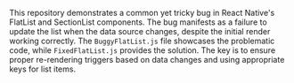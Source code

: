 This repository demonstrates a common yet tricky bug in React Native's FlatList and SectionList components. The bug manifests as a failure to update the list when the data source changes, despite the initial render working correctly.  The `BuggyFlatList.js` file showcases the problematic code, while `FixedFlatList.js` provides the solution. The key is to ensure proper re-rendering triggers based on data changes and using appropriate keys for list items.